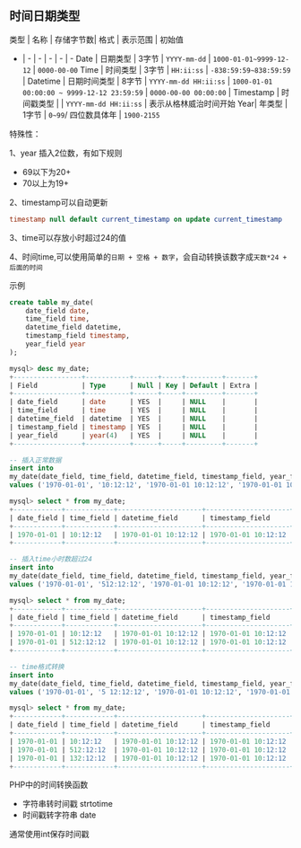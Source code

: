 ## 时间日期类型


类型 | 名称 | 存储字节数| 格式 | 表示范围 | 初始值
- | - | - | - | - | -
Date | 日期类型 | 3字节 |  `YYYY-mm-dd` | `1000-01-01~9999-12-12` | `0000-00-00`
Time | 时间类型 | 3字节 | `HH:ii:ss` | `-838:59:59~838:59:59` | 
Datetime  |  日期时间类型 |  8字节 | `YYYY-mm-dd HH:ii:ss` | `1000-01-01 00:00:00 ~ 9999-12-12 23:59:59` |  `0000-00-00 00:00:00` | 
Timestamp |  时间戳类型 | | `YYYY-mm-dd HH:ii:ss` | 表示从格林威治时间开始
Year| 年类型 | 1字节 | `0~99`/ 四位数具体年 | `1900-2155`

特殊性：

1、year 插入2位数，有如下规则

- 69以下为20+
- 70以上为19+

2、timestamp可以自动更新
```sql
timestamp null default current_timestamp on update current_timestamp
```

3、time可以存放小时超过24的值

4、时间time,可以使用简单的`日期 + 空格 + 数字`，会自动转换该数字成`天数*24 + 后面的时间`

示例

```sql
create table my_date(
    date_field date,
    time_field time,
    datetime_field datetime,
    timestamp_field timestamp,
    year_field year
);

mysql> desc my_date;
+-----------------+-----------+------+-----+---------+-------+
| Field           | Type      | Null | Key | Default | Extra |
+-----------------+-----------+------+-----+---------+-------+
| date_field      | date      | YES  |     | NULL    |       |
| time_field      | time      | YES  |     | NULL    |       |
| datetime_field  | datetime  | YES  |     | NULL    |       |
| timestamp_field | timestamp | YES  |     | NULL    |       |
| year_field      | year(4)   | YES  |     | NULL    |       |
+-----------------+-----------+------+-----+---------+-------+

-- 插入正常数据
insert into
my_date(date_field, time_field, datetime_field, timestamp_field, year_field)
values ('1970-01-01', '10:12:12', '1970-01-01 10:12:12', '1970-01-01 10:12:12', 1970);

mysql> select * from my_date;
+------------+------------+---------------------+---------------------+------------+
| date_field | time_field | datetime_field      | timestamp_field     | year_field |
+------------+------------+---------------------+---------------------+------------+
| 1970-01-01 | 10:12:12   | 1970-01-01 10:12:12 | 1970-01-01 10:12:12 |       1970 |
+------------+------------+---------------------+---------------------+------------+

-- 插入time小时数超过24
insert into
my_date(date_field, time_field, datetime_field, timestamp_field, year_field)
values ('1970-01-01', '512:12:12', '1970-01-01 10:12:12', '1970-01-01 10:12:12', 50);

mysql> select * from my_date;
+------------+------------+---------------------+---------------------+------------+
| date_field | time_field | datetime_field      | timestamp_field     | year_field |
+------------+------------+---------------------+---------------------+------------+
| 1970-01-01 | 10:12:12   | 1970-01-01 10:12:12 | 1970-01-01 10:12:12 |       1970 |
| 1970-01-01 | 512:12:12  | 1970-01-01 10:12:12 | 1970-01-01 10:12:12 |       2050 |
+------------+------------+---------------------+---------------------+------------+

-- time格式转换
insert into
my_date(date_field, time_field, datetime_field, timestamp_field, year_field)
values ('1970-01-01', '5 12:12:12', '1970-01-01 10:12:12', '1970-01-01 10:12:12', 50);

mysql> select * from my_date;
+------------+------------+---------------------+---------------------+------------+
| date_field | time_field | datetime_field      | timestamp_field     | year_field |
+------------+------------+---------------------+---------------------+------------+
| 1970-01-01 | 10:12:12   | 1970-01-01 10:12:12 | 1970-01-01 10:12:12 |       1970 |
| 1970-01-01 | 512:12:12  | 1970-01-01 10:12:12 | 1970-01-01 10:12:12 |       2050 |
| 1970-01-01 | 132:12:12  | 1970-01-01 10:12:12 | 1970-01-01 10:12:12 |       2050 |
+------------+------------+---------------------+---------------------+------------+
```

PHP中的时间转换函数
- 字符串转时间戳 strtotime
- 时间戳转字符串 date

通常使用int保存时间戳
